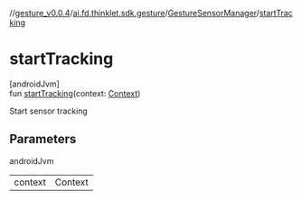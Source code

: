 //[gesture_v0.0.4](../../../index.md)/[ai.fd.thinklet.sdk.gesture](../index.md)/[GestureSensorManager](index.md)/[startTracking](start-tracking.md)

# startTracking

[androidJvm]\
fun [startTracking](start-tracking.md)(context: [Context](https://developer.android.com/reference/kotlin/android/content/Context.html))

Start sensor tracking

## Parameters

androidJvm

| | |
|---|---|
| context | Context |
